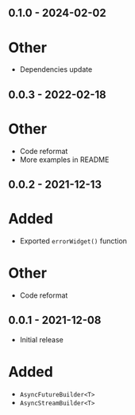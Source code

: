 ## 0.1.0 - 2024-02-02

# Other
* Dependencies update

## 0.0.3 - 2022-02-18

# Other
* Code reformat
* More examples in README

## 0.0.2 - 2021-12-13

# Added
* Exported `errorWidget()` function

# Other
* Code reformat

## 0.0.1 - 2021-12-08

* Initial release

# Added

* `AsyncFutureBuilder<T>`
* `AsyncStreamBuilder<T>`
